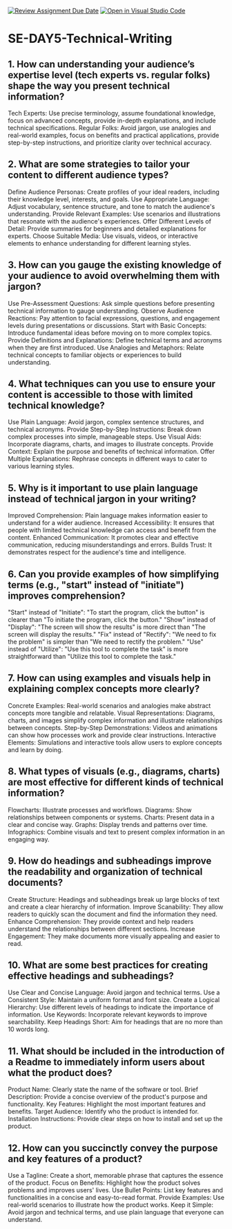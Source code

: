 [![Review Assignment Due Date](https://classroom.github.com/assets/deadline-readme-button-22041afd0340ce965d47ae6ef1cefeee28c7c493a6346c4f15d667ab976d596c.svg)](https://classroom.github.com/a/zsAR-pyY)
[![Open in Visual Studio Code](https://classroom.github.com/assets/open-in-vscode-2e0aaae1b6195c2367325f4f02e2d04e9abb55f0b24a779b69b11b9e10269abc.svg)](https://classroom.github.com/online_ide?assignment_repo_id=18791658&assignment_repo_type=AssignmentRepo)
# SE-DAY5-Technical-Writing
## 1. How can understanding your audience’s expertise level (tech experts vs. regular folks) shape the way you present technical information?
Tech Experts: Use precise terminology, assume foundational knowledge, focus on advanced concepts, provide in-depth explanations, and include technical specifications.
Regular Folks: Avoid jargon, use analogies and real-world examples, focus on benefits and practical applications, provide step-by-step instructions, and prioritize clarity over technical accuracy.

## 2. What are some strategies to tailor your content to different audience types?
Define Audience Personas: Create profiles of your ideal readers, including their knowledge level, interests, and goals.
Use Appropriate Language: Adjust vocabulary, sentence structure, and tone to match the audience's understanding.
Provide Relevant Examples: Use scenarios and illustrations that resonate with the audience's experiences.
Offer Different Levels of Detail: Provide summaries for beginners and detailed explanations for experts.
Choose Suitable Media: Use visuals, videos, or interactive elements to enhance understanding for different learning styles.

## 3. How can you gauge the existing knowledge of your audience to avoid overwhelming them with jargon?
Use Pre-Assessment Questions: Ask simple questions before presenting technical information to gauge understanding.
Observe Audience Reactions: Pay attention to facial expressions, questions, and engagement levels during presentations or discussions.
Start with Basic Concepts: Introduce fundamental ideas before moving on to more complex topics.
Provide Definitions and Explanations: Define technical terms and acronyms when they are first introduced.
Use Analogies and Metaphors: Relate technical concepts to familiar objects or experiences to build understanding.

## 4. What techniques can you use to ensure your content is accessible to those with limited technical knowledge?
Use Plain Language: Avoid jargon, complex sentence structures, and technical acronyms.
Provide Step-by-Step Instructions: Break down complex processes into simple, manageable steps.
Use Visual Aids: Incorporate diagrams, charts, and images to illustrate concepts.
Provide Context: Explain the purpose and benefits of technical information.
Offer Multiple Explanations: Rephrase concepts in different ways to cater to various learning styles.

## 5. Why is it important to use plain language instead of technical jargon in your writing?
Improved Comprehension: Plain language makes information easier to understand for a wider audience.
Increased Accessibility: It ensures that people with limited technical knowledge can access and benefit from the content.
Enhanced Communication: It promotes clear and effective communication, reducing misunderstandings and errors.
Builds Trust: It demonstrates respect for the audience's time and intelligence.

## 6. Can you provide examples of how simplifying terms (e.g., "start" instead of "initiate") improves comprehension?
"Start" instead of "Initiate": "To start the program, click the button" is clearer than "To initiate the program, click the button."
"Show" instead of "Display": "The screen will show the results" is more direct than "The screen will display the results."
"Fix" instead of "Rectify": "We need to fix the problem" is simpler than "We need to rectify the problem."
"Use" instead of "Utilize": "Use this tool to complete the task" is more straightforward than "Utilize this tool to complete the task."

## 7. How can using examples and visuals help in explaining complex concepts more clearly?
Concrete Examples: Real-world scenarios and analogies make abstract concepts more tangible and relatable.
Visual Representations: Diagrams, charts, and images simplify complex information and illustrate relationships between concepts.
Step-by-Step Demonstrations: Videos and animations can show how processes work and provide clear instructions.
Interactive Elements: Simulations and interactive tools allow users to explore concepts and learn by doing.

## 8. What types of visuals (e.g., diagrams, charts) are most effective for different kinds of technical information?
Flowcharts: Illustrate processes and workflows.
Diagrams: Show relationships between components or systems.
Charts: Present data in a clear and concise way.
Graphs: Display trends and patterns over time.
Infographics: Combine visuals and text to present complex information in an engaging way.

## 9. How do headings and subheadings improve the readability and organization of technical documents?
Create Structure: Headings and subheadings break up large blocks of text and create a clear hierarchy of information.
Improve Scanability: They allow readers to quickly scan the document and find the information they need.
Enhance Comprehension: They provide context and help readers understand the relationships between different sections.
Increase Engagement: They make documents more visually appealing and easier to read.

## 10. What are some best practices for creating effective headings and subheadings?
Use Clear and Concise Language: Avoid jargon and technical terms.
Use a Consistent Style: Maintain a uniform format and font size.
Create a Logical Hierarchy: Use different levels of headings to indicate the importance of information.
Use Keywords: Incorporate relevant keywords to improve searchability.
Keep Headings Short: Aim for headings that are no more than 10 words long.

## 11. What should be included in the introduction of a Readme to immediately inform users about what the product does?
Product Name: Clearly state the name of the software or tool.
Brief Description: Provide a concise overview of the product's purpose and functionality.
Key Features: Highlight the most important features and benefits.
Target Audience: Identify who the product is intended for.
Installation Instructions: Provide clear steps on how to install and set up the product.

## 12. How can you succinctly convey the purpose and key features of a product?
Use a Tagline: Create a short, memorable phrase that captures the essence of the product.
Focus on Benefits: Highlight how the product solves problems and improves users' lives.
Use Bullet Points: List key features and functionalities in a concise and easy-to-read format.
Provide Examples: Use real-world scenarios to illustrate how the product works.
Keep it Simple: Avoid jargon and technical terms, and use plain language that everyone can understand.
